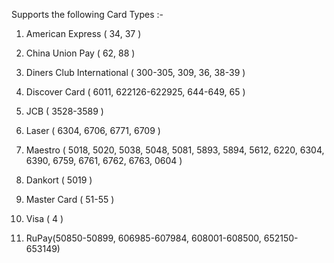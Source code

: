 Supports the following Card Types :- 
1. American Express ( 34, 37 )

2. China Union Pay ( 62, 88 )

3. Diners Club International ( 300-305, 309, 36, 38-39 )

4. Discover Card ( 6011, 622126-622925, 644-649, 65 )

5. JCB ( 3528-3589 )

6. Laser ( 6304, 6706, 6771, 6709 )

7. Maestro ( 5018, 5020, 5038, 5048, 5081, 5893, 5894, 5612, 6220, 6304, 6390, 6759, 6761, 6762, 6763, 0604 )

8. Dankort ( 5019 )

9. Master Card ( 51-55 )

10. Visa ( 4 )

11. RuPay(50850-50899, 606985-607984, 608001-608500, 652150-653149)
